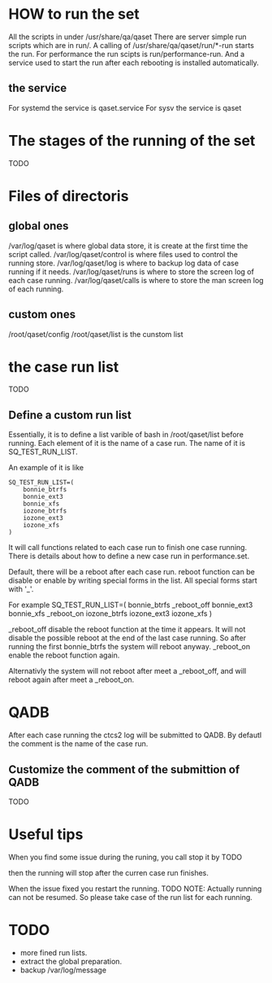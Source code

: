 HOW to run the set
==================
All the scripts in under /usr/share/qa/qaset
There are server simple run scripts which are in run/.
A calling of /usr/share/qa/qaset/run/*-run starts the run.
For performance the run scipts is run/performance-run.
And a service used to start the run after each rebooting
is installed automatically.

the service
-------------------
For systemd the service is qaset.service
For sysv the service is qaset

The stages of the running of the set
===================================
TODO

Files of directoris
===================
global ones
-----------
/var/log/qaset is where global data store, it is create at the first time the script called.
/var/log/qaset/control is where files used to control the running store.
/var/log/qaset/log is where to backup log data of case running if it needs.
/var/log/qaset/runs is where to store the screen log of each case running.
/var/log/qaset/calls is where to store the man screen log of each running.

custom ones
-----------
/root/qaset/config
/root/qaset/list is the cunstom list

the case run list
=================
TODO

Define a custom run list
------------------------
Essentially, it is to define a list varible of bash in /root/qaset/list before running.
Each element of it is the name of a case run.
The name of it is SQ_TEST_RUN_LIST.

An example of it is like

    SQ_TEST_RUN_LIST=(
        bonnie_btrfs
        bonnie_ext3
        bonnie_xfs
        iozone_btrfs
        iozone_ext3
        iozone_xfs
    )

It will call functions related to each case run to finish one case running.
There is details about how to define a new case run in performance.set.

Default, there will be a reboot after each case run.
reboot function can be disable or enable by writing special forms in the list.
All special forms start with '_'.

For example
    SQ_TEST_RUN_LIST=(
        bonnie_btrfs
        _reboot_off
        bonnie_ext3
        bonnie_xfs
        _reboot_on
        iozone_btrfs
        iozone_ext3
        iozone_xfs
    )

_reboot_off disable the reboot function at the time it appears.
It will not disable the possible reboot at the end of the last case running.
So after running the first bonnie_btrfs the system will reboot anyway.
_reboot_on enable the reboot function again.

Alternativly the system will not reboot after meet a _reboot_off,
and will reboot again after meet a _reboot_on.

QADB
====
After each case running the ctcs2 log will be submitted to QADB.
By defautl the comment is the name of the case run.

Customize the comment of the submittion of QADB
-----------------------------------------------
TODO 

Useful tips
===========
When you find some issue during the runing, you call stop it by
   TODO

then the running will stop after the curren case run finishes.

When the issue fixed you restart the running.
TODO
NOTE: Actually running can not be resumed. So please take case of the run list
for each running.

TODO
====
  * more fined run lists.
  * extract the global preparation.
  * backup /var/log/message
